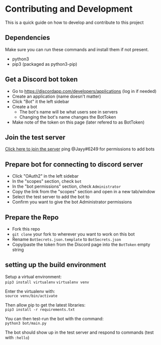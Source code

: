 Contributing and Development
============================
This is a quick guide on how to develop and contribute to this project

## Dependencies
Make sure you can run these commands and install them if not present.
* python3
* pip3 (packaged as python3-pip)


## Get a Discord bot token
* Go to https://discordapp.com/developers/applications (log in if needed)
* Create an application (name doesn't matter)
* Click "Bot" it the left sidebar
* Create a bot
  * The bot's name will be what users see in servers
  * Changing the bot's name changes the BotToken
* Make note of the token on this page (later refered to as BotToken)


## Join the test server
[Click here to join the server](https://discord.gg/4xwKBs)
ping @Jayy#6249 for permissions to add bots


## Prepare bot for connecting to discord server
* Click "OAuth2" in the left sidebar
* In the "scopes" section, check `bot`
* In the "bot permissions" section, check `Administrator`
* Copy the link from the "scopes" section and open in a new tab/window
* Select the test server to add the bot to
* Confirm you want to give the bot Administrator permissions


## Prepare the Repo
* Fork this repo
* `git clone` your fork to wherever you want to work on this bot
* Rename `BotSecrets.json.template` to `BotSecrets.json`
* Copy/paste the token from the Discord page into the `BotToken` empty string


## setting up the build environment
Setup a virtual environment:  
`pip3 install virtualenv`
`virtualenv venv`

Enter the virtualenv with:  
`source venv/bin/activate`

Then allow pip to get the latest libraries:  
`pip3 install -r requirements.txt`

You can then test-run the bot with the command:  
`python3 bot/main.py`

The bot should show up in the test server and respond to commands (test with `:hello`)
